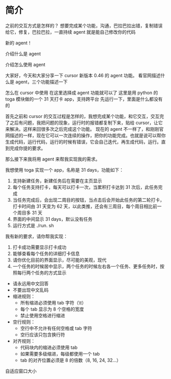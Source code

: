 
# 简介

之前的交互方式是怎样的？
想要完成某个功能，沟通，巴拉巴拉出错，复制错误给它，修复，巴拉巴拉，一直持续
agent 就是能自己修改你的代码

新的 agent！

介绍什么是 agent

介绍怎么使用 agent

大家好，今天和大家分享一下 cursor 新版本 0.46 的 agent 功能。
看官网描述什么是 agent，三个功能描述一下

怎么在 cursor 中使用
在这里选择成 agent 功能就可以了
这里是用 python 的 toga 模块做的一个 31 天打卡 app，支持跨平台
先运行一下，里面是什么都没有的

首先之前和 cursor 的交互过程是怎样的，我想完成某个功能，和它交互，交互完了之后有问题，我把问题的现象，运行时的报错都复制下来，贴给 cursor，让它来解决。这样来回很多次之后完成这个功能。
现在的 agent 不一样了，和刚刚官网描述的一样，现在它可以一次连续的操作，把你的功能完成。也就是说可以帮你生成代码，运行代码，运行的时候有错误，它会自己迭代，再生成代码，运行。直到完成你提的要求。

那么接下来我将用 agent 来帮我实现我的需求。










我想使用 toga 实现一个  app，名称是 31 days，功能如下：
1. 支持新建任务，新建任务后在需要在主页显示
2. 每个任务支持打卡，每天可以打卡一次，当累积打卡达到 31 次后，此任务完成
3. 当任务完成后，会出现二周目的按钮，当点击后会开始此任务的第二轮打卡，打卡时间由 31 天变为 62 天，以此类推，还会有三周目，每个周目相比前一个周目多 31 天
4. 界面的中间显示 31 days，默认没有任务
5. 运行方式是 ./run. sh






我有新的要求，请你帮我实现：
1. 打卡成功需要显示打卡成功
2. 能够查看每个任务的详细打卡信息
3. 请你优化目前的界面显示，尽可能的美观，现代
4. 一个任务的时候居中显示，两个任务的时候左右各一个任务、更多任务时，按照每行两个任务的方式显示


- 请永远用中文回答
- 不要出现中文乱码
-  缩进规则：
   - 所有缩进必须使用 tab 字符（\t）
   - 每个 tab 显示为 8 个空格的宽度
   - 禁止使用空格进行缩进
- 空行规则：
   - 空行中不允许有任何空格或 tab 字符
   - 空行应该只包含换行符
- 对齐规则：
   - 代码块内的缩进必须使用 tab
   - 如果需要多级缩进，每级都使用一个 tab
   - tab 的对齐位置必须是 8 的倍数（8, 16, 24, 32...）




自适应窗口大小
